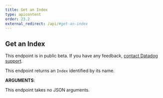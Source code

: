 ```yaml
---
title: Get an Index
type: apicontent
order: 23.2
external_redirect: /api/#get-an-index
---
```


## Get an Index

<div class="alert alert-warning">
This endpoint is in public beta. If you have any feedback, <a href="/help">contact Datadog support</a>.
</div>

This endpoint returns an `Index` identified by its name.


**ARGUMENTS**:


This endpoint takes no JSON arguments.
